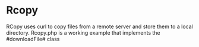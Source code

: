 # Rcopy
RCopy uses curl to copy files from a remote server and store them to a local directory.
Rcopy.php is a working example that implements the #downloadFile# class
